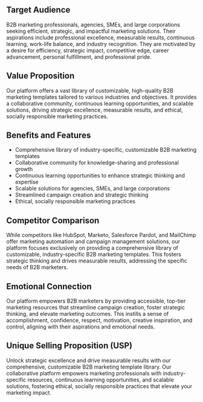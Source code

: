 ## Target Audience
B2B marketing professionals, agencies, SMEs, and large corporations seeking efficient, strategic, and impactful marketing solutions. Their aspirations include professional excellence, measurable results, continuous learning, work-life balance, and industry recognition. They are motivated by a desire for efficiency, strategic impact, competitive edge, career advancement, personal fulfillment, and professional pride.

## Value Proposition
Our platform offers a vast library of customizable, high-quality B2B marketing templates tailored to various industries and objectives. It provides a collaborative community, continuous learning opportunities, and scalable solutions, driving strategic excellence, measurable results, and ethical, socially responsible marketing practices.

## Benefits and Features
- Comprehensive library of industry-specific, customizable B2B marketing templates
- Collaborative community for knowledge-sharing and professional growth
- Continuous learning opportunities to enhance strategic thinking and expertise
- Scalable solutions for agencies, SMEs, and large corporations
- Streamlined campaign creation and strategic thinking
- Ethical, socially responsible marketing practices

## Competitor Comparison
While competitors like HubSpot, Marketo, Salesforce Pardot, and MailChimp offer marketing automation and campaign management solutions, our platform focuses exclusively on providing a comprehensive library of customizable, industry-specific B2B marketing templates. This fosters strategic thinking and drives measurable results, addressing the specific needs of B2B marketers.

## Emotional Connection
Our platform empowers B2B marketers by providing accessible, top-tier marketing resources that streamline campaign creation, foster strategic thinking, and elevate marketing outcomes. This instills a sense of accomplishment, confidence, respect, motivation, creative inspiration, and control, aligning with their aspirations and emotional needs.

## Unique Selling Proposition (USP)
Unlock strategic excellence and drive measurable results with our comprehensive, customizable B2B marketing template library. Our collaborative platform empowers marketing professionals with industry-specific resources, continuous learning opportunities, and scalable solutions, fostering ethical, socially responsible practices that elevate your marketing impact.